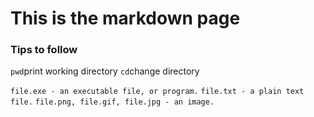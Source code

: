 # This is the markdown page

### Tips to follow

`pwd`print working directory
`cd`change directory

`file.exe - an executable file, or program.`
`file.txt - a plain text file.`
`file.png, file.gif, file.jpg - an image.`
